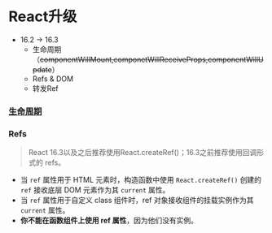 # React升级
*  16.2 -> 16.3
    * 生命周期（~~componentWillMount,componetWillReceiveProps,componentWillUpdate~~）
    * Refs & DOM
    * 转发Ref

### [生命周期](https://github.com/pangbooo/note/blob/master/React/React生命周期.md)
### Refs
> React 16.3以及之后推荐使用React.createRef()；16.3之前推荐使用回调形式的 refs。

* 当 ```ref``` 属性用于 HTML 元素时，构造函数中使用 ```React.createRef()``` 创建的 ```ref``` 接收底层 DOM 元素作为其 ```current``` 属性。
* 当 ```ref``` 属性用于自定义 class 组件时，ref 对象接收组件的挂载实例作为其 ```current``` 属性。
*  __你不能在函数组件上使用 ref 属性__，因为他们没有实例。

    